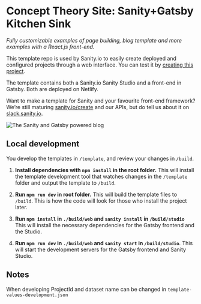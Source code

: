 # Concept Theory Site: Sanity+Gatsby Kitchen Sink

_Fully customizable examples of page building, blog template and more examples with a React.js front-end._

This template repo is used by Sanity.io to easily create deployed and configured projects through a web interface. You can test it by [creating this project](https://www.sanity.io/create?template=sanity-io%2Fsanity-template-kitchen-sink).

The template contains both a Sanity.io Sanity Studio and a front-end in Gatsby. Both are deployed on Netlify.

Want to make a template for Sanity and your favourite front-end framework? We’re still maturing [sanity.io/create](https://sanity.io/create) and our APIs, but do tell us about it on [slack.sanity.io](https://slack.sanity.io).

![The Sanity and Gatsby powered blog](https://github.com/sanity-io/sanity-template-kitchen-sink/blob/master/assets/frontend.png?raw=true)

## Local development

You develop the templates in `/template`, and review your changes in `/build`.

1. **Install dependencies with `npm install` in the root folder.** This will install the template development tool that watches changes in the `/template` folder and output the template to `/build`.

2. **Run `npm run dev` in root folder.** This will build the template files to `/build`. This is how the code will look for those who install the project later.

3. **Run `npm install` in `./build/web` and `sanity install` in `/build/studio`** This will install the necessary dependencies for the Gatsby frontend and the Studio.

4. **Run `npm run dev` in `./build/web` and `sanity start` in `/build/studio`**. This will start the development servers for the Gatsby frontend and Sanity Studio.

## Notes

When developing ProjectId and dataset name can be changed in `template-values-development.json`
